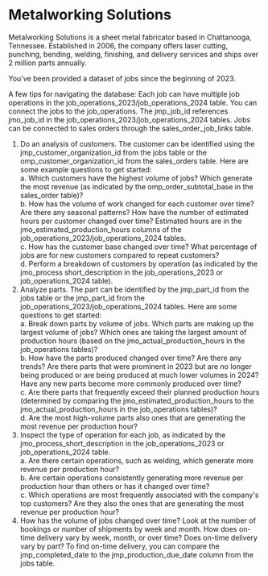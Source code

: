 # Metalworking Solutions

Metalworking Solutions is a sheet metal fabricator based in Chattanooga, Tennessee. Established in 2006, the company offers laser cutting, punching, bending, welding, finishing, and delivery services and ships over 2 million parts annually. 

You've been provided a dataset of jobs since the beginning of 2023.

A few tips for navigating the database: Each job can have multiple job operations in the job_operations_2023/job_operations_2024 table. You can connect the jobs to the job_operations. The jmp_job_id references jmo_job_id in the job_operations_2023/job_operations_2024 tables.  Jobs can be connected to sales orders through the sales_order_job_links table.  

1. Do an analysis of customers. The customer can be identified using the jmp_customer_organization_id from the jobs table or the omp_customer_organization_id from the sales_orders table. Here are some example questions to get started:  
    a. Which customers have the highest volume of jobs? Which generate the most revenue (as indicated by the omp_order_subtotal_base in the sales_order table)?  
    b. How has the volume of work changed for each customer over time? Are there any seasonal patterns? How have the number of estimated hours per customer changed over time? Estimated hours are in the jmo_estimated_production_hours columns of the job_operations_2023/job_operations_2024 tables.  
    c. How has the customer base changed over time? What percentage of jobs are for new customers compared to repeat customers?  
    d. Perform a breakdown of customers by operation (as indicated by the jmo_process short_description in the job_operations_2023 or job_operations_2024 table). 
2. Analyze parts. The part can be identified by the jmp_part_id from the jobs table or the jmp_part_id from the job_operations_2023/job_operations_2024 tables. Here are some questions to get started:    
    a. Break down parts by volume of jobs. Which parts are making up the largest volume of jobs? Which ones are taking the largest amount of production hours (based on the jmo_actual_production_hours in the job_operations tables)?  
    b. How have the parts produced changed over time? Are there any trends? Are there parts that were prominent in 2023 but are no longer being produced or are being produced at much lower volumes in 2024? Have any new parts become more commonly produced over time?  
    c. Are there parts that frequently exceed their planned production hours (determined by comparing the jmo_estimated_production_hours to the jmo_actual_production_hours in the job_operations tables)?  
    d. Are the most high-volume parts also ones that are generating the most revenue per production hour?  
3. Inspect the type of operation for each job, as indicated by the jmo_process_short_description in the job_operations_2023 or job_operations_2024 table.  
    a. Are there certain operations, such as welding, which generate more revenue per production hour?  
    b. Are certain operations consistently generating more revenue per production hour than others or has it changed over time?  
    c. Which operations are most frequently associated with the company's top customers? Are they also the ones that are generating the most revenue per production hour?  
4. How has the volume of jobs changed over time? Look at the number of bookings or number of shipments by week and month. How does on-time delivery vary by week, month, or over time? Does on-time delivery vary by part? To find on-time delivery, you can compare the jmp_completed_date to the jmp_production_due_date column from the jobs table. 